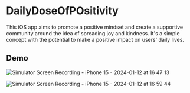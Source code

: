 # DailyDoseOfPOsitivity
This iOS app aims to promote a positive mindset and create a supportive community around the idea of spreading joy and kindness. It's a simple concept with the potential to make a positive impact on users' daily lives.
## Demo
![Simulator Screen Recording - iPhone 15 - 2024-01-12 at 16 47 13](https://github.com/viachaslauhryniuk/DailyDoseOfPOsitivity/assets/43450673/d4e8a28d-2179-4611-865e-af8244e1ef8a)



![Simulator Screen Recording - iPhone 15 - 2024-01-12 at 16 59 44](https://github.com/viachaslauhryniuk/DailyDoseOfPOsitivity/assets/43450673/9e1bc353-a40a-45ae-a33d-8f03b535fa66)


